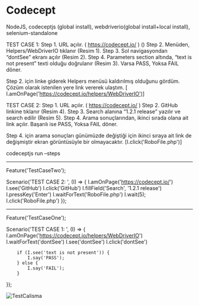 # Codecept
NodeJS, codeceptjs (global install), webdriverio(global install+local install), selenium-standalone 

TEST CASE 1: 
Step 1. URL açılır. ( https://codecept.io/ ) ()
Step 2. Menüden, Helpers/WebDriverIO  tıklanır (Resim 1).
Step 3. Sol navigasyondan “dontSee” ekranı açılır (Resim 2).
Step 4. Parameters section altında, “text is not present” texti olduğu doğrulanır (Resim 3). Varsa PASS, Yoksa FAIL döner.

Step 2. için linke giderek Helpers menüsü kaldırılmış olduğunu gördüm. Çözüm olarak istenilen yere link vererek ulaştım. [ I.amOnPage('https://codecept.io/helpers/WebDriverIO')]

TEST CASE 2: 
Step 1. URL açılır. ( https://codecept.io/ )
Step 2. GitHub linkine tıklanır (Resim 4).
Step 3. Search alanına “1.2.1 release” yazılır ve search edilir (Resim 5).
Step 4. Arama sonuçlarından, ikinci sırada olana ait link açılır. Başarılı ise PASS, Yoksa FAIL döner.

Step 4. için arama sonuçları günümüzde değiştiği için ikinci sıraya ait link de değişmiştir ekran görüntüsüyle bir olmayacaktır. [I.click('RoboFile.php')]

codeceptjs run –steps

--------------

Feature('TestCaseTwo');

Scenario('TEST CASE 2: ', (I) => {
	I.amOnPage('https://codecept.io/')
	I.see('GitHub')
	I.click('GitHub')
	I.fillField('Search', '1.2.1 release')
    I.pressKey('Enter')
	I.waitForText('RoboFile.php')
	I.wait(5);
	I.click('RoboFile.php')
});


---------------


Feature('TestCaseOne');

Scenario('TEST CASE 1: ', (I) => {
	 I.amOnPage('https://codecept.io/helpers/WebDriverIO')
		I.waitForText('dontSee')
		I.see('dontSee')
		I.click('dontSee')
		
		if (I.see('text is not present')) {
			I.say('PASS');
		} else {
			I.say('FAIL');
		}
});


![TestCalisma](https://user-images.githubusercontent.com/30020308/67467469-73f91b80-f651-11e9-84f3-d4bd48cd107f.PNG)
